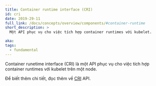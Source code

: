 ```yaml
---
title: Container runtime interface (CRI)
id: cri
date: 2019-29-11
full_link: /docs/concepts/overview/components/#container-runtime
short_description: >
  Một API phục vụ cho việc tích hợp container runtimes với kubelet.

aka:
tags:
  - fundamental
---
```


Container runetime interface (CRI) là một API phục vụ cho việc tích hợp container runtimes với kubelet trên một node.

<!--more-->

Để biết thêm chi tiết, đọc thêm về [CRI](https://github.com/kubernetes/community/blob/master/contributors/devel/sig-node/container-runtime-interface.md) API.

